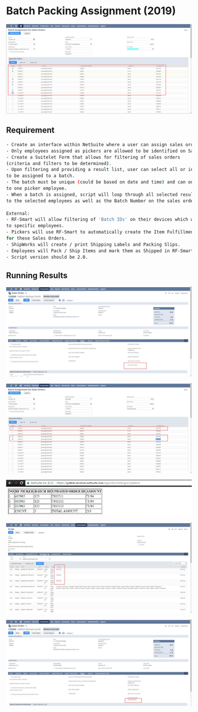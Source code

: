 # Batch Packing Assignment (2019)

![demo](/img/Batch_Assignment_Port.png)

## Requirement

```bash
- Create an interface within NetSuite where a user can assign sales order into batches for picking.
- Only employees assigned as pickers are allowed to be identified on Sales Order as Pickers.
- Create a Suitelet Form that allows for filtering of sales orders
(criteria and filters to be determined).
- Upon filtering and providing a result list, user can select all or individual sales orders
to be assigned to a batch.
- The batch must be unique (could be based on date and time) and can only be assigned
to one picker employee.
- When a batch is assigned, script will loop through all selected results and set 'Picker'
to the selected employees as well as the Batch Number on the sales order to the one specified above.

External:
- RF-Smart will allow filtering of 'Batch IDs' on their devices which will filter out batches
to specific employees.
- Pickers will use RF-Smart to automatically create the Item Fulfillments in 'Packed' status
for these Sales Orders.
- ShipWorks will create / print Shipping Labels and Packing Slips.
- Employees will Pack / Ship Items and mark them as Shipped in RF-Smart.
- Script version should be 2.0.
```

## Running Results

![demo](/img/Batch_Assignment_1.jpg)

![demo](/img/Batch_Assignment_2.jpg)

![demo](/img/Batch_Assignment_3.jpg)

![demo](/img/Batch_Assignment_4.jpg)

![demo](/img/Batch_Assignment_5.jpg)
